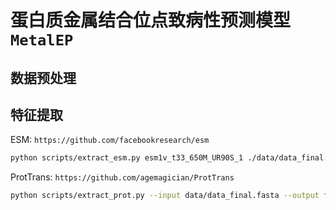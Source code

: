 # 蛋白质金属结合位点致病性预测模型`MetalEP`

## 数据预处理

## 特征提取

ESM: `https://github.com/facebookresearch/esm`  

```bash
python scripts/extract_esm.py esm1v_t33_650M_UR90S_1 ./data/data_final.fasta ./features/esm --repr_layers 0 32 33 --include mean per_tok
```

ProtTrans: `https://github.com/agemagician/ProtTrans` 

```bash
python scripts/extract_prot.py --input data/data_final.fasta --output features/prot/data_final.h5
```
